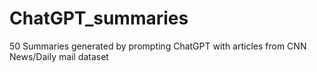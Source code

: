# ChatGPT_summaries
50 Summaries generated by prompting ChatGPT with articles from CNN News/Daily mail dataset
